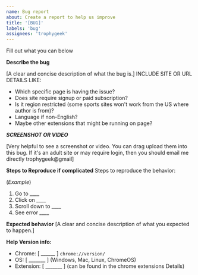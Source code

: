 ```yaml
---
name: Bug report
about: Create a report to help us improve
title: '[BUG]'
labels: 'bug'
assignees: 'trophygeek'
---
```


Fill out what you can below

**Describe the bug**

[A clear and concise description of what the bug is.]
INCLUDE SITE OR URL DETAILS LIKE:
- Which specific page is having the issue?
- Does site require signup or paid subscription?
- Is it region restricted (some sports sites won't work from the US where author is from)?
- Language if non-English?
- Maybe other extensions that might be running on page?

***SCREENSHOT OR VIDEO***

[Very helpful to see a screenshot or video. You can drag upload them into this bug. 
If it's an adult site or may require login, then you should email me directly trophygeek@gmail]

**Steps to Reproduce if complicated**
Steps to reproduce the behavior:

(_Example_)
1. Go to ____
2. Click on ____
3. Scroll down to ____
4. See error ____

**Expected behavior**
[A clear and concise description of what you expected to happen.]


**Help Version info:**

- Chrome: [ ______ ] `chrome://version/`
- OS: [ _______ ] (Windows, Mac, Linux, ChromeOS) 
- Extension: [ _______ ] (can be found in the chrome extensions Details)


